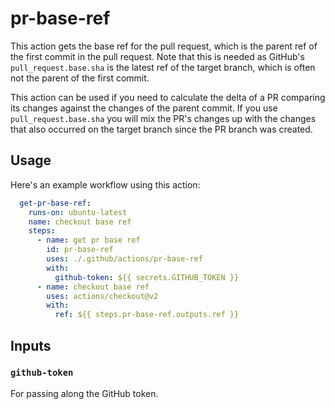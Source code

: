 # pr-base-ref

This action gets the base ref for the pull request, which is the parent ref of
the first commit in the pull request. Note that this is needed as GitHub's
`pull_request.base.sha` is the latest ref of the target branch, which is often
not the parent of the first commit.

This action can be used if you need to calculate the delta of a PR comparing
its changes against the changes of the parent commit. If you use
`pull_request.base.sha` you will mix the PR's changes up with the changes that
also occurred on the target branch since the PR branch was created.

## Usage

Here's an example workflow using this action:

```yaml
  get-pr-base-ref:
    runs-on: ubuntu-latest
    name: checkout base ref
    steps:
      - name: get pr base ref
        id: pr-base-ref
        uses: ./.github/actions/pr-base-ref
        with:
          github-token: ${{ secrets.GITHUB_TOKEN }}
      - name: checkout base ref
        uses: actions/checkout@v2
        with:
          ref: ${{ steps.pr-base-ref.outputs.ref }}
```

## Inputs

### `github-token`

For passing along the GitHub token.
